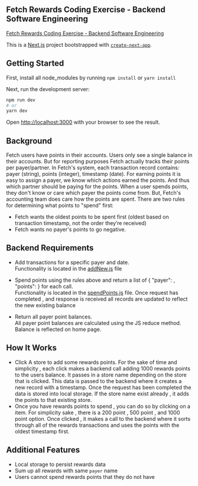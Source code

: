 ## Fetch Rewards Coding Exercise - Backend Software Engineering
[Fetch Rewards Coding Exercise - Backend Software Engineering](https://github.com/kimaniwalker/Fetch-Rewards-Coding-Exercise/files/8376309/Fetchpdf.pdf)

This is a [Next.js](https://nextjs.org/) project bootstrapped with [`create-next-app`](https://github.com/vercel/next.js/tree/canary/packages/create-next-app).

## Getting Started

First, install all node_modules by running
`npm install` or `yarn install`

Next, run the development server:

```bash
npm run dev
# or
yarn dev
```

Open [http://localhost:3000](http://localhost:3000) with your browser to see the result.

## Background
Fetch users have points in their accounts. Users only see a single balance in their accounts. But for reporting purposes Fetch actually tracks their
points per payer/partner. In Fetch's system, each transaction record contains: payer (string), points (integer), timestamp (date).
For earning points it is easy to assign a payer, we know which actions earned the points. And thus which partner should be paying for the points.
When a user spends points, they don't know or care which payer the points come from. But, Fetch's accounting team does care how the points are
spent. There are two rules for determining what points to "spend" first:
- Fetch wants the oldest points to be spent first (oldest based on transaction timestamp, not the order they’re received)
- Fetch wants no payer's points to go negative.

## Backend Requirements

- Add transactions for a specific payer and date. </br>
  Functionality is located in the [addNew.js](pages/api/transactions/addNew.js) file

- Spend points using the rules above and return a list of { "payer": <string>, "points": <integer> } for each call. </br>
  Functionality is located in the [spendPoints.js](pages/api/transactions/spendPoints.js) file. Once request has completed , and response is received all records are updated to reflect the new existing balance
  
- Return all payer point balances. </br>
  All payer point balances are calculated using the JS reduce method. Balance is reflected on home page.
  
## How It Works
- Click A store to add some rewards points. For the sake of time and simplicity , each click makes a backend call adding 1000 rewards points to the users balance. It passes in a store name depending on the store that is clicked. This data is passed to the backend where it creates a new record with a timestamp. Once the request has been completed the data is stored into local storage. If the store name exist already , it adds the points to that existing store.
- Once you have rewards points to spend , you can do so by clicking on a item. For simplicity sake , there is a 200 point , 500 point , and 1000 point option. Once clicked , it makes a call to the backend where it sorts through all of the rewards transactions and uses the points with the oldest timestamp first. 
  
## Additional Features  
  
- Local storage to persist rewards data
- Sum up all rewards with same `payer` name
- Users cannot spend rewards points that they do not have
